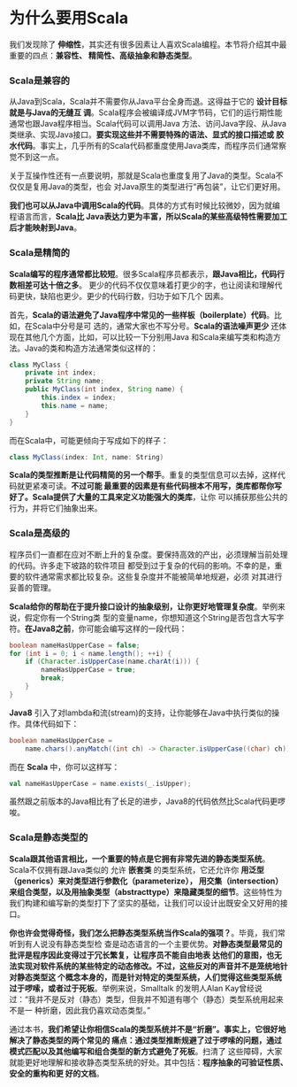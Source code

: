 为什么要用Scala
================================================================================
我们发现除了 **伸缩性**，其实还有很多因素让人喜欢Scala编程。本节将介绍其中最重要的四点：**兼容性、
精简性、高级抽象和静态类型**。


### Scala是兼容的
从Java到Scala，Scala并不需要你从Java平台全身而退。这得益于它的 **设计目标就是与Java的无缝互
调**。Scala程序会被编译成JVM字节码，它们的运行期性能通常也跟Java程序相当。Scala代码可以调用Java
方法、访问Java字段、从Java类继承、实现Java接口。**要实现这些并不需要特殊的语法、显式的接口描述或
胶水代码**。事实上，几乎所有的Scala代码都重度使用Java类库，而程序员们通常察觉不到这一点。

关于互操作性还有一点要说明，那就是Scala也重度复用了Java的类型。Scala不仅仅是复用Java的类型，也会
对Java原生的类型进行“再包装”，让它们更好用。

**我们也可以从Java中调用Scala的代码**。具体的方式有时候比较微妙，因为就编程语言而言，**Scala比
Java表达力更为丰富，所以Scala的某些高级特性需要加工后才能映射到Java**。


### Scala是精简的
**Scala编写的程序通常都比较短**。很多Scala程序员都表示，**跟Java相比，代码行数相差可达十倍之多**。
更少的代码不仅仅意味着打更少的字，也让阅读和理解代码更快，缺陷也更少。更少的代码行数，归功于如下几个
因素。

首先，**Scala的语法避免了Java程序中常见的一些样板（boilerplate）代码**。比如，在Scala中分号是可
选的，通常大家也不写分号。**Scala的语法噪声更少** 还体现在其他几个方面，比如，可以比较一下分别用Java
和Scala来编写类和构造方法。Java的类和构造方法通常类似这样的：
```java
class MyClass {
    private int index;
    private String name;
    public MyClass(int index, String name) {
        this.index = index;
        this.name = name;
    }
}
```
而在Scala中，可能更倾向于写成如下的样子：
```scala
class MyClass(index: Int, name: String)
```
**Scala的类型推断是让代码精简的另一个帮手**。重复的类型信息可以去掉，这样代码就更紧凑可读。**不过可能
最重要的因素是有些代码根本不用写，类库都帮你写好了。Scala提供了大量的工具来定义功能强大的类库**，让你
可以捕获那些公共的行为，并将它们抽象出来。


### Scala是高级的
程序员们一直都在应对不断上升的复杂度。要保持高效的产出，必须理解当前处理的代码。许多走下坡路的软件项目
都受到过于复杂的代码的影响。不幸的是，重要的软件通常需求都比较复杂。这些复杂度并不能被简单地规避，必须
对其进行妥善的管理。

**Scala给你的帮助在于提升接口设计的抽象级别，让你更好地管理复杂度**。举例来说，假定你有一个String类
型的变量name，你想知道这个String是否包含大写字符。**在Java8之前**，你可能会编写这样的一段代码：
```java
boolean nameHasUpperCase = false;
for (int i = 0; i < name.length(); ++i) {
    if (Character.isUpperCase(name.charAt(i))) {
        nameHasUpperCase = true;
        break;
    }
}
```
**Java8** 引入了对lambda和流(stream)的支持，让你能够在Java中执行类似的操作。具体代码如下：
```java
boolean nameHasUpperCase =
    name.chars().anyMatch((int ch) -> Character.isUpperCase((char) ch));
```
而在 **Scala** 中，你可以这样写：
```scala
val nameHasUpperCase = name.exists(_.isUpper);
```
虽然跟之前版本的Java相比有了长足的进步，Java8的代码依然比Scala代码更啰唆。


### Scala是静态类型的
**Scala跟其他语言相比，一个重要的特点是它拥有非常先进的静态类型系统**。Scala不仅拥有跟Java类似的
允许 **嵌套类** 的类型系统，它还允许你 **用泛型（generics）来对类型进行参数化（parameterize），
用交集（intersection）来组合类型，以及用抽象类型（abstracttype）来隐藏类型的细节**。这些特性为
我们构建和编写新的类型打下了坚实的基础，让我们可以设计出既安全又好用的接口。

**你也许会觉得奇怪，我们怎么把静态类型系统当作Scala的强项？**。毕竟，我们常听到有人说没有静态类型检
查是动态语言的一个主要优势。**对静态类型最常见的批评是程序因此变得过于冗长繁复，让程序员不能自由地表
达他们的意图，也无法实现对软件系统的某些特定的动态修改。不过，这些反对的声音并不是笼统地针对静态类型这
个概念本身的，而是针对特定的类型系统，人们觉得这些类型系统过于啰嗦，或者过于死板**。举例来说，Smalltalk
的发明人Alan Kay曾经说过：“我并不是反对（静态）类型，但我并不知道有哪个（静态）类型系统用起来不是一
种折磨，因此我仍喜欢动态类型。”

通过本书，**我们希望让你相信Scala的类型系统并不是“折磨”。事实上，它很好地解决了静态类型的两个常见的
痛点：通过类型推断规避了过于啰嗦的问题，通过模式匹配以及其他编写和组合类型的新方式避免了死板**。扫清了
这些障碍，大家就能更好地理解和接收静态类型系统的好处。其中包括：**程序抽象的可验证性质、安全的重构和更
好的文档**。
